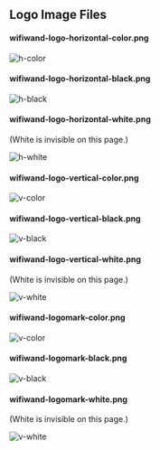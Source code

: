 ## Logo Image Files

#### wifiwand-logo-horizontal-color.png
![h-color](wifiwand-logo-horizontal-color.png)

#### wifiwand-logo-horizontal-black.png
![h-black](wifiwand-logo-horizontal-black.png)

#### wifiwand-logo-horizontal-white.png

(White is invisible on this page.)

![h-white](wifiwand-logo-horizontal-white.png)


#### wifiwand-logo-vertical-color.png
![v-color](wifiwand-logo-vertical-color.png)

#### wifiwand-logo-vertical-black.png
![v-black](wifiwand-logo-vertical-black.png)

#### wifiwand-logo-vertical-white.png

(White is invisible on this page.)

![v-white](wifiwand-logo-vertical-white.png)


#### wifiwand-logomark-color.png
![v-color](wifiwand-logomark-color.png)

#### wifiwand-logomark-black.png
![v-black](wifiwand-logomark-black.png)

#### wifiwand-logomark-white.png

(White is invisible on this page.)

![v-white](wifiwand-logomark-white.png)

